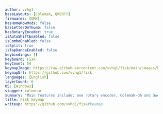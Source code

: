 ```yaml
---
author: vvhg1
baseLayouts: [Colemak, QWERTY]
firmwares: [QMK]
hasHomeRowMods: false
hasLetterOnThumb: false
hasRotaryEncoder: true
isAutoShiftEnabled: false
isComboEnabled: false
isSplit: true
isTapDanceEnabled: false
keybindings: []
keyboard: Fisk
keyCount: 54
keymapImage: https://raw.githubusercontent.com/vvhg1/fisk/main/images/keymap.png
keymapUrl: https://github.com/vvhg1/fisk
languages: [English]
layerCount: 6
OS: [Windows]
stagger: columnar
summary: "Main features include: one rotary encoder, Colemak-dh and Qwerty (both have somewhat modified symbols), layers, custom leader key, custom layer logic, custom oneshot modifiers, end of sentence, case modes (CAPSWORD, x_case, NUMW0RD), power brackets and dynamic info on both OLED displays."
title: Fisk keymap
writeup: https://github.com/vvhg1/fisk#keymap
---
```

